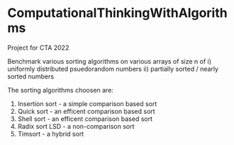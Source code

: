# ComputationalThinkingWithAlgorithms
 Project for CTA 2022
 
 Benchmark various sorting algorithms on various arrays of size n of 
 i) uniformly distributed psuedorandom numbers
 ii) partially sorted / nearly sorted numbers
 
 The sorting algorithms choosen are:
 1. Insertion sort - a simple comparison based sort
 2. Quick sort - an efficent comparison based sort
 3. Shell sort - an efficent comparison based sort
 4. Radix sort LSD - a non-comparison sort
 5. Timsort - a hybrid sort
